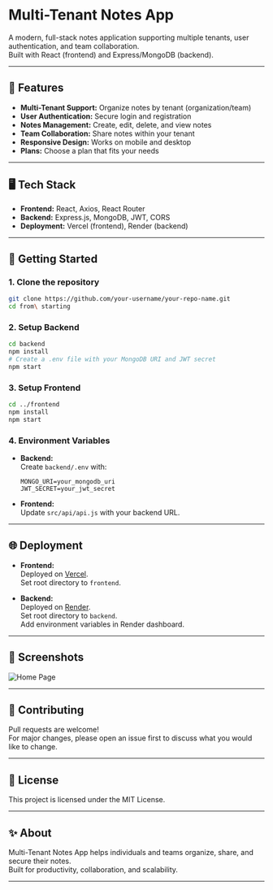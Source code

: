 
# Multi-Tenant Notes App

A modern, full-stack notes application supporting multiple tenants, user authentication, and team collaboration.  
Built with React (frontend) and Express/MongoDB (backend).

---

## 🚀 Features

- **Multi-Tenant Support:** Organize notes by tenant (organization/team)
- **User Authentication:** Secure login and registration
- **Notes Management:** Create, edit, delete, and view notes
- **Team Collaboration:** Share notes within your tenant
- **Responsive Design:** Works on mobile and desktop
- **Plans:** Choose a plan that fits your needs

---

## 🖥️ Tech Stack

- **Frontend:** React, Axios, React Router
- **Backend:** Express.js, MongoDB, JWT, CORS
- **Deployment:** Vercel (frontend), Render (backend)

---

## 📝 Getting Started

### 1. Clone the repository

```bash
git clone https://github.com/your-username/your-repo-name.git
cd from\ starting
```

### 2. Setup Backend

```bash
cd backend
npm install
# Create a .env file with your MongoDB URI and JWT secret
npm start
```

### 3. Setup Frontend

```bash
cd ../frontend
npm install
npm start
```

### 4. Environment Variables

- **Backend:**  
  Create `backend/.env` with:
  ```
  MONGO_URI=your_mongodb_uri
  JWT_SECRET=your_jwt_secret
  ```
- **Frontend:**  
  Update `src/api/api.js` with your backend URL.

---

## 🌐 Deployment

- **Frontend:**  
  Deployed on [Vercel](https://vercel.com/).  
  Set root directory to `frontend`.

- **Backend:**  
  Deployed on [Render](https://render.com/).  
  Set root directory to `backend`.  
  Add environment variables in Render dashboard.

---

## 📱 Screenshots

![Home Page](https://static.vecteezy.com/system/resources/previews/025/729/946/original/note-taking-app-icon-in-illustration-vector.jpg)

---

## 🤝 Contributing

Pull requests are welcome!  
For major changes, please open an issue first to discuss what you would like to change.

---

## 📄 License

This project is licensed under the MIT License.

---

## ✨ About

Multi-Tenant Notes App helps individuals and teams organize, share, and secure their notes.  
Built for productivity, collaboration, and scalability.

---
